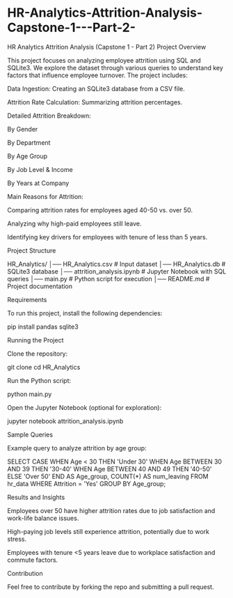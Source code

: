 # HR-Analytics-Attrition-Analysis-Capstone-1---Part-2-
HR Analytics Attrition Analysis (Capstone 1 - Part 2)
Project Overview

This project focuses on analyzing employee attrition using SQL and SQLite3. We explore the dataset through various queries to understand key factors that influence employee turnover. The project includes:

Data Ingestion: Creating an SQLite3 database from a CSV file.

Attrition Rate Calculation: Summarizing attrition percentages.

Detailed Attrition Breakdown:

By Gender

By Department

By Age Group

By Job Level & Income

By Years at Company

Main Reasons for Attrition:

Comparing attrition rates for employees aged 40-50 vs. over 50.

Analyzing why high-paid employees still leave.

Identifying key drivers for employees with tenure of less than 5 years.

Project Structure

HR_Analytics/
│── HR_Analytics.csv             # Input dataset
│── HR_Analytics.db              # SQLite3 database
│── attrition_analysis.ipynb     # Jupyter Notebook with SQL queries
│── main.py                      # Python script for execution
│── README.md                    # Project documentation

Requirements

To run this project, install the following dependencies:

pip install pandas sqlite3

Running the Project

Clone the repository:

git clone <repository-url>
cd HR_Analytics

Run the Python script:

python main.py

Open the Jupyter Notebook (optional for exploration):

jupyter notebook attrition_analysis.ipynb

Sample Queries

Example query to analyze attrition by age group:

SELECT
    CASE
        WHEN Age < 30 THEN 'Under 30'
        WHEN Age BETWEEN 30 AND 39 THEN '30-40'
        WHEN Age BETWEEN 40 AND 49 THEN '40-50'
        ELSE 'Over 50'
    END AS Age_group,
    COUNT(*) AS num_leaving
FROM hr_data
WHERE Attrition = 'Yes'
GROUP BY Age_group;

Results and Insights

Employees over 50 have higher attrition rates due to job satisfaction and work-life balance issues.

High-paying job levels still experience attrition, potentially due to work stress.

Employees with tenure <5 years leave due to workplace satisfaction and commute factors.

Contribution

Feel free to contribute by forking the repo and submitting a pull request.
